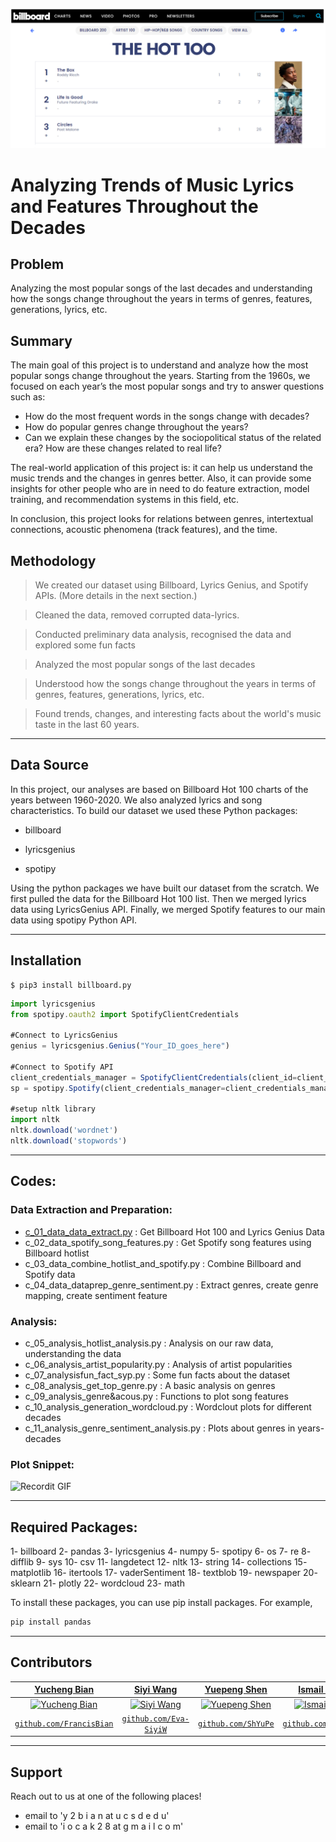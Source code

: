 <a href="https://www.billboard.com/charts/hot-100"><img src="img/billboard_snippet.png" alt="Italian Trulli"></a>

# Analyzing Trends of Music Lyrics and Features Throughout the Decades

## Problem
Analyzing the most popular songs of the last decades and understanding how the songs change throughout the
years in terms of genres, features, generations, lyrics, etc.

## Summary
The main goal of this project is to understand and analyze how the most popular songs change throughout
the years. Starting from the 1960s, we focused on each year’s the most popular songs and try to answer
questions such as:
- How do the most frequent words in the songs change with decades?
- How do popular genres change throughout the years?
- Can we explain these changes by the sociopolitical status of the related era? How are these
changes related to real life?

The real-world application of this project is: it can help us understand the music trends and the changes in genres better. Also, it can provide some insights for other people who are in need to do feature extraction, model training, and recommendation systems in this field, etc.

In conclusion, this project looks for relations between genres, intertextual connections, acoustic
phenomena (track features), and the time.

## Methodology
> We created our dataset using Billboard, Lyrics Genius, and Spotify APIs. (More details in the next section.)

> Cleaned the data, removed corrupted data-lyrics.

> Conducted preliminary data analysis, recognised the data and explored some fun facts

> Analyzed the most popular songs of the last decades

> Understood how the songs change throughout the years in terms of genres, features, generations, lyrics, etc. 

> Found trends, changes, and interesting facts about the world's music taste in the last 60 years.

---

## Data Source
In this project, our analyses are based on Billboard Hot 100 charts of the years between 1960-2020. 
We also analyzed lyrics and song characteristics. To build our dataset we used these Python packages:

- billboard
	
- lyricsgenius
	
- spotipy

Using the python packages we have built our dataset from the scratch. We first pulled the data for the Billboard Hot 100 list. Then we merged lyrics data using LyricsGenius API. Finally, we merged Spotify features to our main data using spotipy Python API.

---

## Installation

```shell
$ pip3 install billboard.py
```

```javascript
import lyricsgenius
from spotipy.oauth2 import SpotifyClientCredentials

#Connect to LyricsGenius
genius = lyricsgenius.Genius("Your_ID_goes_here")

#Connect to Spotify API
client_credentials_manager = SpotifyClientCredentials(client_id=client_id, client_secret=client_secret)
sp = spotipy.Spotify(client_credentials_manager=client_credentials_manager)

#setup nltk library
import nltk
nltk.download('wordnet')
nltk.download('stopwords')
```

---

## Codes:

### Data Extraction and Preparation:
 - [c_01_data_data_extract.py](../source_codes/c_01_data_data_extract.py) : Get Billboard Hot 100 and Lyrics Genius Data
 - c_02_data_spotify_song_features.py : Get Spotify song features using Billboard hotlist
 - c_03_data_combine_hotlist_and_spotify.py : Combine Billboard and Spotify data
 - c_04_data_dataprep_genre_sentiment.py : Extract genres, create genre mapping, create sentiment feature

### Analysis:
 - c_05_analysis_hotlist_analysis.py : Analysis on our raw data, understanding the data
 - c_06_analysis_artist_popularity.py : Analysis of artist popularities
 - c_07_analysisfun_fact_syp.py : Some fun facts about the dataset
 - c_08_analysis_get_top_genre.py : A basic analysis on genres
 - c_09_analysis_genre&acous.py : Functions to plot song features
 - c_10_analysis_generation_wordcloud.py : Wordclout plots for different decades
 - c_11_analysis_genre_sentiment_analysis.py : Plots about genres in years-decades

### Plot Snippet:
![Recordit GIF](http://g.recordit.co/GiVH5fq5LX.gif)

---

## Required Packages:
1- billboard
2- pandas
3- lyricsgenius
4- numpy
5- spotipy
6- os
7- re
8- difflib
9- sys
10- csv
11- langdetect
12- nltk
13- string
14- collections
15- matplotlib
16- itertools
17- vaderSentiment
18- textblob
19- newspaper
20- sklearn
21- plotly
22- wordcloud
23- math

To install these packages, you can use pip install packages. For example,

```javascript
pip install pandas
```

---

## Contributors
| <a href="https://github.com/FrancisBian" target="_blank">**Yucheng Bian**</a> | <a href="https://github.com/Eva-SiyiW" target="_blank">**Siyi Wang**</a> | <a href="https://github.com/ShYuPe" target="_blank">**Yuepeng Shen**</a> | <a href="https://github.com/iocak28" target="_blank">**Ismail Ocak**</a> |
| :---: |:---:| :---:| :---:|
| [![Yucheng Bian](https://avatars3.githubusercontent.com/u/26937986?s=400&v=4)](https://github.com/FrancisBian)    | [![Siyi Wang](https://avatars1.githubusercontent.com/u/55155879?s=400&v=4)](https://github.com/Eva-SiyiW) | [![Yuepeng Shen](https://avatars1.githubusercontent.com/u/28599459?s=400&v=4)](https://github.com/ShYuPe)  | [![Ismail Ocak](https://avatars0.githubusercontent.com/u/14804342?s=400&v=4)](https://github.com/iocak2)    |
| <a href="https://github.com/FrancisBian" target="_blank">`github.com/FrancisBian`</a> | <a href="https://github.com/Eva-SiyiW" target="_blank">`github.com/Eva-SiyiW`</a> | <a href="https://github.com/ShYuPe" target="_blank">`github.com/ShYuPe`</a> | <a href="https://github.com/iocak28" target="_blank">`github.com/iocak28`</a> |

---

## Support
Reach out to us at one of the following places!
- email to 'y 2 b i a n at u c s d   e d u'
- email to 'i o c a k 2 8 at g m a i l   c o m'
